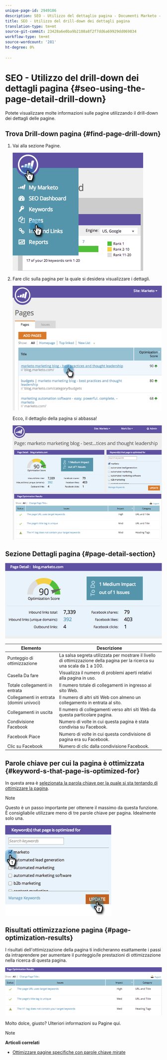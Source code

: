 ```yaml
---
unique-page-id: 2949186
description: SEO - Utilizzo del dettaglio pagina - Documenti Marketo - Documentazione prodotto
title: SEO - Utilizzo del drill-down dei dettagli pagina
translation-type: tm+mt
source-git-commit: 23428a6e0ba9b2108a8f2f7dd6a69929dd069834
workflow-type: tm+mt
source-wordcount: '281'
ht-degree: 0%

---
```



# SEO - Utilizzo del drill-down dei dettagli pagina {#seo-using-the-page-detail-drill-down}

Potete visualizzare molte informazioni sulle pagine utilizzando il drill-down dei dettagli delle pagine.

## Trova Drill-down pagina {#find-page-drill-down}

1. Vai alla sezione Pagine.

   ![](assets/image2014-9-17-21-3a54-3a53.png)

1. Fare clic sulla pagina per la quale si desidera visualizzare i dettagli.

   ![](assets/image2014-9-17-21-3a54-3a58.png)

   Ecco, il dettaglio della pagina si abbassa!

   ![](assets/image2014-9-17-21-3a55-3a2.png)

## Sezione Dettagli pagina {#page-detail-section}

![](assets/image2014-9-17-21-3a55-3a46.png)

| Elemento | Descrizione |
|---|---|
| Punteggio di ottimizzazione | La salsa segreta utilizzata per mostrare il livello di ottimizzazione della pagina per la ricerca su una scala da 1 a 100. |
| Casella Da fare | Visualizza il numero di problemi aperti relativi alla pagina in uso. |
| Totale collegamenti in entrata | Il numero totale di collegamenti in ingresso al sito Web. |
| Collegamenti in entrata (domini univoci) | Il numero di altri siti Web con almeno un collegamento in entrata al sito. |
| Collegamenti in uscita | Il numero di collegamenti verso altri siti Web da questa particolare pagina. |
| Condivisione Facebook | Numero di volte in cui questa pagina è stata condivisa su Facebook. |
| Facebook Piace | Numero di volte in cui questa condivisione di pagina era su Facebook. |
| Clic su Facebook | Numero di clic dalla condivisione Facebook. |

## Parole chiave per cui la pagina è ottimizzata  {#keyword-s-that-page-is-optimized-for}

In questa area è [selezionata la parola chiave per la quale si sta tentando di ottimizzare la pagina](../../../../product-docs/additional-apps/seo/keywords/seo-optimize-specific-pages-with-targeted-keywords.md).

>[!NOTE]
>
>Questo è un passo importante per ottenere il massimo da questa funzione. È consigliabile utilizzare meno di tre parole chiave per pagina. Idealmente solo una.

![](assets/image2014-9-17-21-3a56-3a35.png)

## Risultati ottimizzazione pagina {#page-optimization-results}

I risultati dell&#39;ottimizzazione della pagina ti indicheranno esattamente i passi da intraprendere per aumentare il punteggio/le prestazioni di ottimizzazione nella ricerca di questa pagina.

![](assets/image2014-9-17-21-3a56-3a41.png)

Molto dolce, giusto? Ulteriori informazioni su Pagine qui.

>[!NOTE]
>
>**Articoli correlati**
>
>* [Ottimizzare pagine specifiche con parole chiave mirate](../../../../product-docs/additional-apps/seo/keywords/seo-optimize-specific-pages-with-targeted-keywords.md)

>




